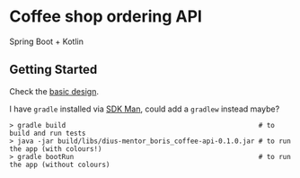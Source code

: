 # Coffee shop ordering API

Spring Boot + Kotlin

## Getting Started

Check the [basic design](https://docs.google.com/a/dius.com.au/document/d/1s9jNOQtfjHfah_io6iCLmjexcaFs4Fr_KsK553N8TZs/edit?usp=sharing).

I have `gradle` installed via [SDK Man](http://sdkman.io/), could add a `gradlew` instead maybe?

```
> gradle build                                                # to build and run tests
> java -jar build/libs/dius-mentor_boris_coffee-api-0.1.0.jar # to run the app (with colours!)
> gradle bootRun                                              # to run the app (without colours)
```
